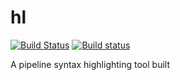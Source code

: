 # hl
[![Build Status](https://travis-ci.com/chrissimpkins/hl.svg?branch=master)](https://travis-ci.com/chrissimpkins/hl)
[![Build status](https://ci.appveyor.com/api/projects/status/cro7guwe2wsakinf/branch/master?svg=true)](https://ci.appveyor.com/project/chrissimpkins/hl/branch/master)

A pipeline syntax highlighting tool built
